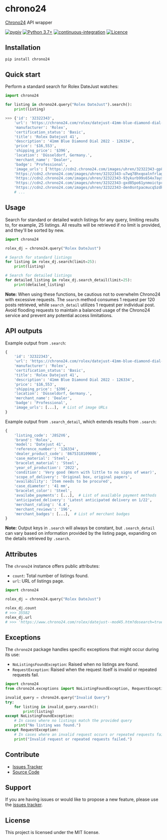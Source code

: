 # chrono24

[Chrono24](https://www.chrono24.com/) API wrapper

[![pypiv](https://img.shields.io/pypi/v/chrono24.svg)](https://pypi.python.org/pypi/chrono24)
[![Python 3.7+](https://img.shields.io/badge/python-3.7+-blue.svg)](https://www.python.org/downloads/)
[![continuous-integration](https://github.com/irahorecka/chrono24/workflows/continuous-integration/badge.svg?branch=main)](https://github.com/irahorecka/chrono24/actions)
[![Licence](https://img.shields.io/badge/license-MIT-blue.svg)](https://raw.githubusercontent.com/irahorecka/chrono24/main/LICENSE)

## Installation

```bash
pip install chrono24
```

## Quick start

Perform a standard search for Rolex DateJust watches:

```python
import chrono24

for listing in chrono24.query("Rolex DateJust").search():
    print(listing)
```

```python
>>> {'id': '32322343',
    'url': 'https://chrono24.com/rolex/datejust-41mm-blue-diamond-dial-2022---126334--id32322343.htm',
    'manufacturer': 'Rolex',
    'certification_status': 'Basic',
    'title': 'Rolex Datejust 41',
    'description': '41mm Blue Diamond Dial 2022 - 126334',
    'price': '$16,553',
    'shipping_price': '$396',
    'location': 'Düsseldorf, Germany.',
    'merchant_name': 'Dealer',
    'badge': 'Professional',
    'image_urls': ['https://cdn2.chrono24.com/images/uhren/32322343-gp8hzm4ppkzsbhzc7s7bl2vh-ExtraLarge.jpg',
    'https://cdn2.chrono24.com/images/uhren/32322343-u7wq78hxqoalnfrlag1gkt8d-ExtraLarge.jpg',
    'https://cdn2.chrono24.com/images/uhren/32322343-93ykurb99s654x7aysnh8ljs-ExtraLarge.jpg',
    'https://cdn2.chrono24.com/images/uhren/32322343-gxd85po61ynmoictprm1gvfq-ExtraLarge.jpg',
    'https://cdn2.chrono24.com/images/uhren/32322343-den0sntpacmucq5zdktzul70-ExtraLarge.jpg']}
    # ...
```

## Usage

Search for standard or detailed watch listings for any query, limiting results to, for example, 25 listings. All results will be retrieved if no limit is provided, and they'll be sorted by new.

```python
import chrono24

rolex_dj = chrono24.query("Rolex DateJust")

# Search for standard listings
for listing in rolex_dj.search(limit=25):
    print(listing)

# Search for detailed listings
for detailed_listing in rolex_dj.search_detail(limit=25):
    print(detailed_listing)
```

**Note:** When using these functions, be cautious not to overwhelm Chrono24 with excessive requests. The `search` method consumes 1 request per 120 posts retrieved, while `search_detail` utilizes 1 request per individual post. Avoid flooding requests to maintain a balanced usage of the Chrono24 service and prevent any potential access limitations.

## API outputs

Example output from `.search`:

```python
{
    'id': '32322343',
    'url': 'https://chrono24.com/rolex/datejust-41mm-blue-diamond-dial-2022---126334--id32322343.htm',
    'manufacturer': 'Rolex',
    'certification_status': 'Basic',
    'title': 'Rolex Datejust 41',
    'description': '41mm Blue Diamond Dial 2022 - 126334',
    'price': '$16,553',
    'shipping_price': '$396',
    'location': 'Düsseldorf, Germany.',
    'merchant_name': 'Dealer',
    'badge': 'Professional',
    'image_urls': [...],  # List of image URLs
}
```

Example output from `.search_detail`, which extends results from `.search`:

```python
{
    'listing_code': 'J8S2V6',
    'brand': 'Rolex',
    'model': 'Datejust 41',
    'reference_number': '126334',
    'dealer_product_code': '8675310109006',
    'case_material': 'Steel',
    'bracelet_material': 'Steel',
    'year_of_production': '2022',
    'condition': 'Very good (Worn with little to no signs of wear)',
    'scope_of_delivery': 'Original box, original papers',
    'availability': 'Item needs to be procured',
    'case_diameter': '41 mm',
    'bracelet_color': 'Steel',
    'availabe_payments': [...],  # List of available payment methods
    'anticipated_delivery': 'Latest anticipated delivery on 1/22',
    'merchant_rating': '4.4',
    'merchant_reviews': '196',
    'merchant_badges': [...],  # List of merchant badges
}
```

**Note:** Output keys in `.search` will always be constant, but `.search_detail` can vary based on information provided by the listing page, expanding on the details retrieved by `.search`.

## Attributes

The `chrono24` instance offers public attributes:

- `count`: Total number of listings found.
- `url`: URL of listings page.

```python
import chrono24

rolex_dj = chrono24.query("Rolex DateJust")

rolex_dj.count
# >>> 35582
rolex_dj.url
# >>> 'https://www.chrono24.com/rolex/datejust--mod45.htm?dosearch=true&query=Rolex+DateJust'
```

## Exceptions

The `chrono24` package handles specific exceptions that might occur during its use:

- `NoListingsFoundException`: Raised when no listings are found.
- `RequestException`: Raised when the request itself is invalid or repeated requests fail.

```python
import chrono24
from chrono24.exceptions import NoListingFoundException, RequestException

invalid_query = chrono24.query("Invalid Query")
try:
    for listing in invalid_query.search():
        print(listing)
except NoListingFoundException:
    # In cases where no listings match the provided query
    print("No listing was found.")
except RequestException:
    # In cases where an invalid request occurs or repeated requests fail
    print("Invalid request or repeated requests failed.")
```

## Contribute

- [Issues Tracker](https://github.com/irahorecka/chrono24/issues)
- [Source Code](https://github.com/irahorecka/chrono24/tree/main/chrono24)

## Support

If you are having issues or would like to propose a new feature, please use the [issues tracker](https://github.com/irahorecka/chrono24/issues).

## License

This project is licensed under the MIT license.
